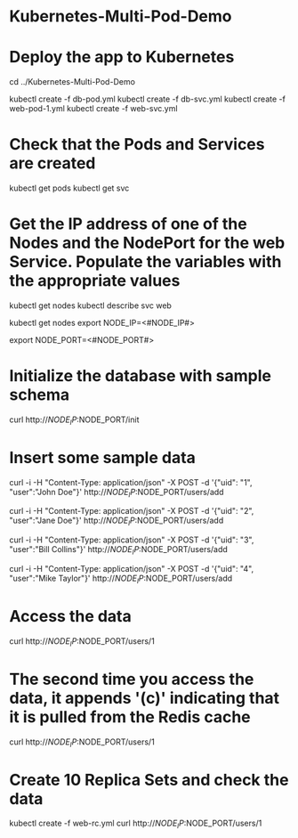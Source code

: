 # Kubernetes-Multi-Pod-Demo

# Deploy the app to Kubernetes

cd ../Kubernetes-Multi-Pod-Demo

kubectl create -f db-pod.yml
kubectl create -f db-svc.yml
kubectl create -f web-pod-1.yml
kubectl create -f web-svc.yml

# Check that the Pods and Services are created

kubectl get pods
kubectl get svc

# Get the IP address of one of the Nodes and the NodePort for the web Service. Populate the variables with the appropriate values

kubectl get nodes
kubectl describe svc web

kubectl get nodes
export NODE_IP=<#NODE_IP#>

export NODE_PORT=<#NODE_PORT#>

# Initialize the database with sample schema

curl http://$NODE_IP:$NODE_PORT/init

# Insert some sample data

curl -i -H "Content-Type: application/json" -X POST -d '{"uid": "1", "user":"John Doe"}' http://$NODE_IP:$NODE_PORT/users/add

curl -i -H "Content-Type: application/json" -X POST -d '{"uid": "2", "user":"Jane Doe"}' http://$NODE_IP:$NODE_PORT/users/add

curl -i -H "Content-Type: application/json" -X POST -d '{"uid": "3", "user":"Bill Collins"}' http://$NODE_IP:$NODE_PORT/users/add

curl -i -H "Content-Type: application/json" -X POST -d '{"uid": "4", "user":"Mike Taylor"}' http://$NODE_IP:$NODE_PORT/users/add

# Access the data

curl http://$NODE_IP:$NODE_PORT/users/1

# The second time you access the data, it appends '(c)' indicating that it is pulled from the Redis cache

curl http://$NODE_IP:$NODE_PORT/users/1

# Create 10 Replica Sets and check the data

kubectl create -f web-rc.yml
curl http://$NODE_IP:$NODE_PORT/users/1
